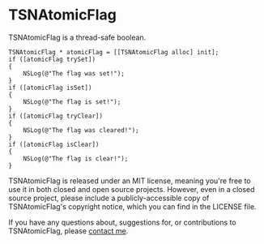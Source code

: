 TSNAtomicFlag
=============

TSNAtomicFlag is a thread-safe boolean.

    TSNAtomicFlag * atomicFlag = [[TSNAtomicFlag alloc] init];
    if ([atomicFlag trySet])
    {
        NSLog(@"The flag was set!");
    }
    if ([atomicFlag isSet])
    {
        NSLog(@"The flag is set!");
    }
    if ([atomicFlag tryClear])
    {
        NSLog(@"The flag was cleared!");
    }
    if ([atomicFlag isClear])
    {
        NSLog(@"The flag is clear!");
    }
    
TSNAtomicFlag is released under an MIT license, meaning you're free to use it in both closed and open source projects. However, even in a closed source project, please include a publicly-accessible copy of TSNAtomicFlag's copyright notice, which you can find in the LICENSE file.

If you have any questions about, suggestions for, or contributions to TSNAtomicFlag, please [contact me](mailto:brianlambert@softwarenerd.org).
